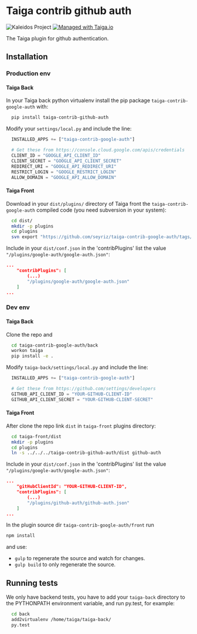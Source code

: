 Taiga contrib github auth
=========================

![Kaleidos Project](http://kaleidos.net/static/img/badge.png "Kaleidos Project")
[![Managed with Taiga.io](https://taiga.io/media/support/attachments/article-22/banner-gh.png)](https://taiga.io "Managed with Taiga.io")

The Taiga plugin for github authentication.

Installation
------------
### Production env

#### Taiga Back

In your Taiga back python virtualenv install the pip package `taiga-contrib-google-auth` with:

```bash
  pip install taiga-contrib-github-auth
```

Modify your `settings/local.py` and include the line:

```python
  INSTALLED_APPS += ["taiga-contrib-google-auth"]

  # Get these from https://console.cloud.google.com/apis/credentials
  CLIENT_ID = "GOOGLE_API_CLIENT_ID"
  CLIENT_SECRET = "GOOGLE_API_CLIENT_SECRET"
  REDIRECT_URI = "GOOGLE_API_REDIRECT_URI"
  RESTRICT_LOGIN = "GOOGLE_RESTRICT_LOGIN"
  ALLOW_DOMAIN = "GOOGLE_API_ALLOW_DOMAIN"
```

#### Taiga Front

Download in your `dist/plugins/` directory of Taiga front the `taiga-contrib-google-auth` compiled code (you need subversion in your system):

```bash
  cd dist/
  mkdir -p plugins
  cd plugins
  svn export "https://github.com/seyriz/taiga-contrib-google-auth/tags/$(pip show taiga-contrib-google-auth | awk '/^Version: /{print $2}')/front/dist"  "google-auth"
```

Include in your `dist/conf.json` in the 'contribPlugins' list the value `"/plugins/google-auth/google-auth.json"`:

```json
...
    "contribPlugins": [
        (...)
        "/plugins/google-auth/google-auth.json"
    ]
...
```

### Dev env

#### Taiga Back

Clone the repo and

```bash
  cd taiga-contrib-google-auth/back
  workon taiga
  pip install -e .
```

Modify `taiga-back/settings/local.py` and include the line:

```python
  INSTALLED_APPS += ["taiga-contrib-google-auth"]

  # Get these from https://github.com/settings/developers
  GITHUB_API_CLIENT_ID = "YOUR-GITHUB-CLIENT-ID"
  GITHUB_API_CLIENT_SECRET = "YOUR-GITHUB-CLIENT-SECRET"
```

#### Taiga Front

After clone the repo link `dist` in `taiga-front` plugins directory:

```bash
  cd taiga-front/dist
  mkdir -p plugins
  cd plugins
  ln -s ../../../taiga-contrib-github-auth/dist github-auth
```

Include in your `dist/conf.json` in the 'contribPlugins' list the value `"/plugins/google-auth/google-auth.json"`:

```json
...
    "gitHubClientId": "YOUR-GITHUB-CLIENT-ID",
    "contribPlugins": [
        (...)
        "/plugins/github-auth/github-auth.json"
    ]
...
```

In the plugin source dir `taiga-contrib-google-auth/front` run

```bash
npm install
```
and use:

- `gulp` to regenerate the source and watch for changes.
- `gulp build` to only regenerate the source.

Running tests
-------------

We only have backend tests, you have to add your `taiga-back` directory to the
PYTHONPATH environment variable, and run py.test, for example:

```bash
  cd back
  add2virtualenv /home/taiga/taiga-back/
  py.test
```
